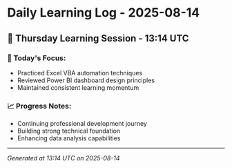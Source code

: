 # Daily Learning Log - 2025-08-14

## 📅 Thursday Learning Session - 13:14 UTC

### 🎯 Today's Focus:
- Practiced Excel VBA automation techniques
- Reviewed Power BI dashboard design principles
- Maintained consistent learning momentum

### 📈 Progress Notes:
- Continuing professional development journey
- Building strong technical foundation
- Enhancing data analysis capabilities

---
*Generated at 13:14 UTC on 2025-08-14*
